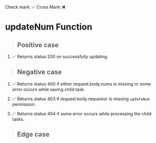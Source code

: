 Check mark: ✅
Cross Mark: ❌

# updateNum Function

> ## Positive case
1. ✅ Returns status 200 on successfully updating.

> ## Negative case
1. ✅ Returns status 400 if either request.body.nums is missing or some error occurs while saving child task.

2. ✅ Returns status 403 if request.body.requestor is missing `updateNum` permission.

3. ✅ Returns status 404 if some error occurs while processing the child tasks.

> ## Edge case
